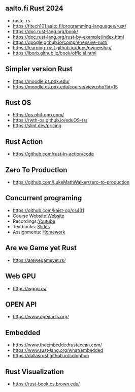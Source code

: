 ## aalto.fi Rust 2024
- rustc <file>.rs
- https://fitech101.aalto.fi/programming-languages/rust/
- https://doc.rust-lang.org/book/
- https://doc.rust-lang.org/rust-by-example/index.html
- https://google.github.io/comprehensive-rust/
- https://learning-rust.github.io/docs/ownership/
- https://lborb.github.io/book/official.html

## Simpler version Rust 
- https://moodle.cs.pdx.edu/
- https://moodle.cs.pdx.edu/course/view.php?id=15

## Rust OS
- https://os.phil-opp.com/
- https://rwth-os.github.io/eduOS-rs/
- https://slint.dev/pricing

## Rust Action
- https://github.com/rust-in-action/code

## Zero To Production
- https://github.com/LukeMathWalker/zero-to-production

## Concurrent programing
- https://github.com/kaist-cp/cs431
- Course Website:[Website](https://github.com/kaist-cp/cs431)
- Recordings:[Youtube](https://www.youtube.com/playlist?list=PL5aMzERQ_OZ9j40DJNlsem2qAGoFbfwb4)
- Textbooks: [Slides](https://docs.google.com/presentation/d/1NMg08N1LUNDPuMxNZ-UMbdH13p8LXgMM3esbWRMowhU/edit?usp=sharing)
- Assignments: [Homework](https://github.com/kaist-cp/cs431/tree/main/homework)

## Are we Game yet Rust
- https://arewegameyet.rs/

## Web GPU
- https://wgpu.rs/

## OPEN API
- https://www.openapis.org/

## Embedded
- https://www.theembeddedrustacean.com/
- https://www.rust-lang.org/what/embedded
- https://dallasrust.github.io/colophon

## Rust Visualization
- https://rust-book.cs.brown.edu/
